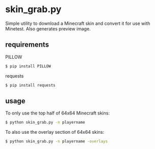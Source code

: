 # skin_grab.py

Simple utility to download a Minecraft skin and convert it for use with Minetest.
Also generates preview image.

## requirements
PILLOW

```bash
$ pip install PILLOW
```

requests

```bash
$ pip install requests
```

## usage

To only use the top half of 64x64 Minecraft skins:

```bash
$ python skin_grab.py -n playername
```

To also use the overlay section of 64x64 skins:

```bash
$ python skin_grab.py -n playername -overlays
```
